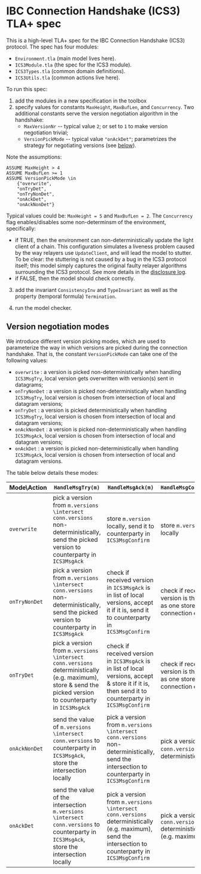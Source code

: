 # IBC Connection Handshake (ICS3) TLA+ spec


This is a high-level TLA+ spec for the IBC Connection Handshake (ICS3) protocol.
The spec has four modules:

  - `Environment.tla` (main model lives here).
  - `ICS3Module.tla` (the spec for the ICS3 module).
  - `ICS3Types.tla` (common domain definitions).
  - `ICS3Utils.tla` (common actions live here).

To run this spec:

1. add the modules in a new specification in the toolbox
2. specify values for constants `MaxHeight`, `MaxBufLen`, and `Concurrency`.
Two additional constants serve the version negotiation algorithm in the handshake:
    - `MaxVersionNr` -- typical value `2`; or set to `1` to make version negotiation trivial;
    - `VersionPickMode` -- typical value `"onAckDet"`; parametrizes the strategy for negotiating versions (see [below](#version-negotiation-modes)).

Note the assumptions:

```
ASSUME MaxHeight > 4
ASSUME MaxBufLen >= 1
ASSUME VersionPickMode \in
    {"overwrite",
    "onTryDet",
    "onTryNonDet",
    "onAckDet",
    "onAckNonDet"}
```

Typical values could be: `MaxHeight = 5` and `MaxBufLen = 2`.
The `Concurrency` flag enables/disables some non-determinsm of the environment,
specifically:

- if TRUE, then the environment can non-deterministically update the light client of a chain.
This configuration simulates a liveness problem caused by the way relayers use `UpdateClient`, and will lead the model to stutter.
To be clear: the stuttering is not caused by a bug in the ICS3 protocol itself; this model simply captures the original faulty relayer algorithms surrounding the ICS3 protocol.
See more details in the [disclosure log](https://github.com/soohoio/hermes/pull/83).
- if FALSE, then the model should check correctly.

3. add the invariant `ConsistencyInv` and `TypeInvariant` as well as the property (temporal formula) `Termination`.

4. run the model checker.

## Version negotiation modes

We introduce different version picking modes, which are used to parameterize the way in which versions are picked during the connection handshake. That is, the constant `VersionPickMode` can take one of the following values:
 - `overwrite` : a version is picked non-deterministically when handling `ICS3MsgTry`, local version gets overwritten with version(s) sent in datagrams;
 - `onTryNonDet` : a version is picked non-deterministically when handling `ICS3MsgTry`, local version is chosen from intersection of local and datagram versions;
 - `onTryDet` : a version is picked deterministically when handling `ICS3MsgTry`, local version is chosen from intersection of local and datagram versions;
 - `onAckNonDet` : a version is picked non-deterministically when handling `ICS3MsgAck`, local version is chosen from intersection of local and datagram versions;
 - `onAckDet` : a version is picked non-deterministically when handling `ICS3MsgAck`, local version is chosen from intersection of local and datagram versions.
 
 The table below details these modes:

|	Mode\Action  |	`HandleMsgTry(m)`					              |	`HandleMsgAck(m)` 					|	`HandleMsgConfirm(m)`       |
|-------------|-----------------------------------------|-----------------------------|-----------------------------|
|`overwrite`  | pick a version from `m.versions \intersect conn.versions` non-deterministically, send the picked version to counterparty in `ICS3MsgAck` | store `m.version` locally, send it to counterparty in `ICS3MsgConfirm` | store `m.version` locally |
|`onTryNonDet`| pick a version from  `m.versions \intersect conn.versions` non-deterministically, send the picked version to counterparty in `ICS3MsgAck` | check if received version in `ICS3MsgAck` is in list of local versions, accept it if it is, send it to counterparty in `ICS3MsgConfirm` | check if received version is the same as one stored in connection end|
|`onTryDet`	  | pick a version from `m.versions \intersect conn.versions` deterministically (e.g. maximum), store & send the picked version to counterparty in `ICS3MsgAck` | check if received version in `ICS3MsgAck` is in list of local versions, accept & store it if it is, then send it to counterparty in `ICS3MsgConfirm` | check if received version is the same as one stored in connection end|
|`onAckNonDet`| send the value of `m.versions \intersect conn.versions` to counterparty in `ICS3MsgAck`, store the intersection locally | pick a version from `m.versions \intersect conn.versions` non-deterministically, send the intersection to counterparty in `ICS3MsgConfirm` | pick a version from `conn.versions` non-deterministically |
|`onAckDet`| send the value of the intersection `m.versions \intersect conn.versions` to counterparty in `ICS3MsgAck`, store the intersection locally | pick a version from `m.versions \intersect conn.versions` deterministically (e.g. maximum), send the intersection to counterparty in `ICS3MsgConfirm` | pick a version from `conn.versions` deterministically (e.g. maximum)|
